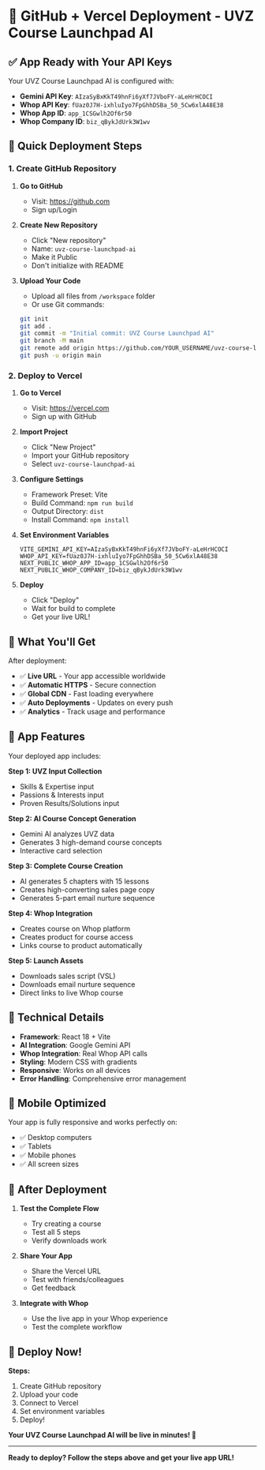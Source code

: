 # 🚀 GitHub + Vercel Deployment - UVZ Course Launchpad AI

## ✅ **App Ready with Your API Keys**

Your UVZ Course Launchpad AI is configured with:
- **Gemini API Key**: `AIzaSyBxKkT49hnFi6yXf7JVboFY-aLeHrHCOCI`
- **Whop API Key**: `fUaz0J7H-ixhluIyo7FpGhhDSBa_50_5Cw6xlA48E38`
- **Whop App ID**: `app_1CSGwlh2Of6r50`
- **Whop Company ID**: `biz_qBykJdUrk3W1wv`

## 🎯 **Quick Deployment Steps**

### 1. Create GitHub Repository

1. **Go to GitHub**
   - Visit: https://github.com
   - Sign up/Login

2. **Create New Repository**
   - Click "New repository"
   - Name: `uvz-course-launchpad-ai`
   - Make it Public
   - Don't initialize with README

3. **Upload Your Code**
   - Upload all files from `/workspace` folder
   - Or use Git commands:
   ```bash
   git init
   git add .
   git commit -m "Initial commit: UVZ Course Launchpad AI"
   git branch -M main
   git remote add origin https://github.com/YOUR_USERNAME/uvz-course-launchpad-ai.git
   git push -u origin main
   ```

### 2. Deploy to Vercel

1. **Go to Vercel**
   - Visit: https://vercel.com
   - Sign up with GitHub

2. **Import Project**
   - Click "New Project"
   - Import your GitHub repository
   - Select `uvz-course-launchpad-ai`

3. **Configure Settings**
   - Framework Preset: Vite
   - Build Command: `npm run build`
   - Output Directory: `dist`
   - Install Command: `npm install`

4. **Set Environment Variables**
   ```
   VITE_GEMINI_API_KEY=AIzaSyBxKkT49hnFi6yXf7JVboFY-aLeHrHCOCI
   WHOP_API_KEY=fUaz0J7H-ixhluIyo7FpGhhDSBa_50_5Cw6xlA48E38
   NEXT_PUBLIC_WHOP_APP_ID=app_1CSGwlh2Of6r50
   NEXT_PUBLIC_WHOP_COMPANY_ID=biz_qBykJdUrk3W1wv
   ```

5. **Deploy**
   - Click "Deploy"
   - Wait for build to complete
   - Get your live URL!

## 🎉 **What You'll Get**

After deployment:
- ✅ **Live URL** - Your app accessible worldwide
- ✅ **Automatic HTTPS** - Secure connection
- ✅ **Global CDN** - Fast loading everywhere
- ✅ **Auto Deployments** - Updates on every push
- ✅ **Analytics** - Track usage and performance

## 🚀 **App Features**

Your deployed app includes:

**Step 1: UVZ Input Collection**
- Skills & Expertise input
- Passions & Interests input
- Proven Results/Solutions input

**Step 2: AI Course Concept Generation**
- Gemini AI analyzes UVZ data
- Generates 3 high-demand course concepts
- Interactive card selection

**Step 3: Complete Course Creation**
- AI generates 5 chapters with 15 lessons
- Creates high-converting sales page copy
- Generates 5-part email nurture sequence

**Step 4: Whop Integration**
- Creates course on Whop platform
- Creates product for course access
- Links course to product automatically

**Step 5: Launch Assets**
- Downloads sales script (VSL)
- Downloads email nurture sequence
- Direct links to live Whop course

## 🔧 **Technical Details**

- **Framework**: React 18 + Vite
- **AI Integration**: Google Gemini API
- **Whop Integration**: Real Whop API calls
- **Styling**: Modern CSS with gradients
- **Responsive**: Works on all devices
- **Error Handling**: Comprehensive error management

## 📱 **Mobile Optimized**

Your app is fully responsive and works perfectly on:
- ✅ Desktop computers
- ✅ Tablets
- ✅ Mobile phones
- ✅ All screen sizes

## 🎯 **After Deployment**

1. **Test the Complete Flow**
   - Try creating a course
   - Test all 5 steps
   - Verify downloads work

2. **Share Your App**
   - Share the Vercel URL
   - Test with friends/colleagues
   - Get feedback

3. **Integrate with Whop**
   - Use the live app in your Whop experience
   - Test the complete workflow

## 🚀 **Deploy Now!**

**Steps:**
1. Create GitHub repository
2. Upload your code
3. Connect to Vercel
4. Set environment variables
5. Deploy!

**Your UVZ Course Launchpad AI will be live in minutes! 🎉**

---

**Ready to deploy? Follow the steps above and get your live app URL!**